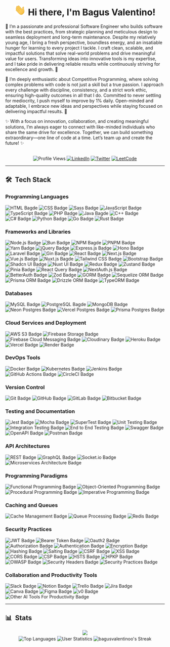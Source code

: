 <h1 align="center"><img src="https://raw.githubusercontent.com/bagusvalentinoo/bagusvalentinoo/main/assets/images/wave.gif" height="35px"> Hi there, I'm Bagus Valentino!</h1>

<div align="left">
<p>🌟 I’m a passionate and professional Software Engineer who builds software with the best practices, from strategic planning and meticulous design to seamless deployment and long-term maintenance. Despite my relatively young age, I bring a fresh perspective, boundless energy, and an insatiable hunger for learning to every project I tackle. I craft clean, scalable, and impactful solutions that solve real-world problems and drive meaningful value for users. Transforming ideas into innovative tools is my expertise, and I take pride in delivering reliable results while continuously striving for excellence and growth. 🚀

🎯 I’m deeply enthusiastic about Competitive Programming, where solving complex problems with code is not just a skill but a true passion. I approach every challenge with discipline, consistency, and a strict work ethic, ensuring high-quality outcomes in all that I do. Committed to never settling for mediocrity, I push myself to improve by 1% daily. Open-minded and adaptable, I embrace new ideas and perspectives while staying focused on delivering impactful results. 🌱

✨ With a focus on innovation, collaboration, and creating meaningful solutions, I’m always eager to connect with like-minded individuals who share the same drive for excellence. Together, we can build something extraordinary—one line of code at a time. Let’s team up and create the future! ✨

</p>
<br />
</div>

<div align="center">
  <img alt="Profile Views" height="25px" src="https://komarev.com/ghpvc/?username=bagusvalentinoo&label=Profile%20views&color=0e75b6&style=flat" />
  <a href="https://www.linkedin.com/in/bagus-valentino/" target="_blank"><img alt="LinkedIn" src="https://custom-icon-badges.demolab.com/badge/LinkedIn-0A66C2?logo=linkedin-white&logoColor=fff" height="25px"></a>
  <a href="https://x.com/bagusvalentinoo" target="_blank"><img alt="Twitter" src="https://img.shields.io/badge/Twitter-000000?style=flat&logo=x&logoColor=white" height="25px"></a>
  <a href="https://leetcode.com/u/bagusvalentino/" target="_blank"><img alt="LeetCode" src="https://img.shields.io/badge/-LeetCode-FFA116?style=flat&logo=LeetCode&logoColor=black" height="25px"></a>
</div>

<hr />

## 🛠️ &nbsp;Tech Stack

### Programming Languages

<div align="left">
  <img alt="HTML Bagde" src="https://img.shields.io/badge/HTML-%23E34F26.svg?logo=html5&logoColor=white" height="25px">
  <img alt="CSS Badge" src="https://img.shields.io/badge/CSS-1572B6?logo=css3&logoColor=fff" height="25px">
  <img alt="Sass Badge" src="https://img.shields.io/badge/Sass-C69?logo=sass&logoColor=fff" height="25px">
  <img alt="JavaScript Badge" src="https://img.shields.io/badge/JavaScript-F7DF1E?logo=javascript&logoColor=000" height="25px">
  <img alt="TypeScript Badge" src="https://img.shields.io/badge/TypeScript-3178C6?logo=typescript&logoColor=fff" height="25px">
  <img alt="PHP Badge" src="https://img.shields.io/badge/php-%23777BB4.svg?&logo=php&logoColor=white" height="25px">
  <img alt="Java Bagde" src="https://img.shields.io/badge/Java-%23ED8B00.svg?logo=openjdk&logoColor=white" height="25px">
  <img alt="C++ Badge" src="https://img.shields.io/badge/C++-%2300599C.svg?logo=c%2B%2B&logoColor=white" height="25px">
  <img alt="C# Badge" src="https://custom-icon-badges.demolab.com/badge/C%23-%23239120.svg?logo=cshrp&logoColor=white" height="25px">
  <img alt="Python Badge" src="https://img.shields.io/badge/Python-3776AB?logo=python&logoColor=fff" height="25px">
  <img alt="Go Badge" src="https://img.shields.io/badge/Go-%2300ADD8.svg?&logo=go&logoColor=white" height="25px">
  <img alt="Rust Badge" src="https://img.shields.io/badge/Rust-%23000000.svg?e&logo=rust&logoColor=white" height="25px">
</div>

### Frameworks and Libraries

<p align="left">
  <img alt="Node.js Badge" src="https://img.shields.io/badge/Node.js-6DA55F?logo=node.js&logoColor=white" height="25px">
  <img alt="Bun Badge" src="https://img.shields.io/badge/Bun-000?logo=bun&logoColor=fff" height="25px">
  <img alt="NPM Bagde" src="https://img.shields.io/badge/npm-CB3837?logo=npm&logoColor=fff" height="25px">
  <img alt="PNPM Badge" src="https://img.shields.io/badge/pnpm-F69220?logo=pnpm&logoColor=fff" height="25px">
  <img alt="Yarn Badge" src="https://img.shields.io/badge/Yarn-2C8EBB?logo=yarn&logoColor=fff" height="25px">
  <img alt="jQuery Badge" src="https://img.shields.io/badge/jQuery-0769AD?logo=jquery&logoColor=fff" height="25px">
  <img alt="Express.js Badge" src="https://img.shields.io/badge/Express.js-%23404d59.svg?logo=express&logoColor=%2361DAFB" height="25px">
  <img alt="Hono Badge" src="https://img.shields.io/badge/Hono-E36002?logo=hono&logoColor=fff" height="25px">
  <img alt="Laravel Badge" src="https://img.shields.io/badge/Laravel-%23FF2D20.svg?logo=laravel&logoColor=white" height="25px">
  <img alt="Gin Badge" src="https://img.shields.io/badge/Gin-%2300ADD8.svg?style=for-the-badge&logo=gin&logoColor=white" height="25px">
  <img alt="React Badge" src="https://img.shields.io/badge/React-%2320232a.svg?logo=react&logoColor=%2361DAFB" height="25px">
  <img alt="Next.js Badge" src="https://img.shields.io/badge/Next.js-black?logo=next.js&logoColor=white" height="25px">
  <img alt="Vue.js Badge" src="https://img.shields.io/badge/Vue.js-4FC08D?logo=vuedotjs&logoColor=fff" height="25px">
  <img alt="Nuxt.js Bagde" src="https://img.shields.io/badge/Nuxt-002E3B?logo=nuxt&logoColor=#00DC82" height="25px">
  <img alt="Tailwind CSS Badge" src="https://img.shields.io/badge/Tailwind%20CSS-%2338B2AC.svg?logo=tailwind-css&logoColor=white" height="25px">
  <img alt="Bootstrap Badge" src="https://img.shields.io/badge/Bootstrap-7952B3?logo=bootstrap&logoColor=fff" height="25px">
  <img alt="Shadcn UI Badge" src="https://img.shields.io/badge/shadcn%2Fui-000?logo=shadcnui&logoColor=fff" height="25px">
  <img alt="Nuxt UI Badge" src="https://img.shields.io/badge/nuxt%20ui-000000?style=for-the-badge&logo=nuxt&logoColor=white" height="25px">
  <img alt="Redux Badge" src="https://img.shields.io/badge/Redux-764ABC?logo=redux&logoColor=fff" height="25px">
  <img alt="Zustand Badge" src="https://img.shields.io/badge/zustand-%23007ACC.svg?style=for-the-badge&logo=zustand&logoColor=white" height="25px">
  <img alt="Pinia Badge" src="https://img.shields.io/badge/pinia-%23FFC107.svg?style=for-the-badge&logo=pinia&logoColor=black" height="25px">
  <img alt="React Query Badge" src="https://img.shields.io/badge/react%20query-%23FF4154.svg?style=for-the-badge&logo=reactquery&logoColor=white" height="25px">
  <img alt="NextAuth.js Badge" src="https://img.shields.io/badge/nextauth.js-%23000000.svg?style=for-the-badge&logo=nextauth&logoColor=white" height="25px">
  <img alt="BetterAuth Badge" src="https://img.shields.io/badge/better%20auth-%23000000.svg?style=for-the-badge&logo=nextauth&logoColor=white" height="25px">
  <img alt="Zod Badge" src="https://img.shields.io/badge/zod-%2300ADD8.svg?style=for-the-badge&logo=zod&logoColor=white" height="25px">
  <img alt="GORM Badge" src="https://img.shields.io/badge/gorm-%2300C58E.svg?style=for-the-badge&logo=gorm&logoColor=white" height="25px">
  <img alt="Sequelize ORM Badge" src="https://img.shields.io/badge/sequelize%20orm-%23E10098.svg?style=for-the-badge&logo=sequelize&logoColor=white" height="25px">
  <img alt="Prisma ORM Badge" src="https://img.shields.io/badge/prisma%20orm-%230089B2.svg?style=for-the-badge&logo=prisma&logoColor=white" height="25px">
  <img alt="Drizzle ORM Badge" src="https://img.shields.io/badge/drizzle%20orm-%2300BCD4.svg?style=for-the-badge&logo=drizzle&logoColor=white" height="25px">
  <img alt="TypeORM Badge" src="https://img.shields.io/badge/typeorm-%23FF5722.svg?style=for-the-badge&logo=typeorm&logoColor=white" height="25px">
</p>

### Databases

<p align="left">
  <img alt="MySQL Badge" src="https://img.shields.io/badge/MySQL-4479A1?logo=mysql&logoColor=fff" height="25px">
  <img alt="PostgreSQL Bagde" src="https://img.shields.io/badge/Postgres-%23316192.svg?logo=postgresql&logoColor=white" height="25px">
  <img alt="MongoDB Badge" src="https://img.shields.io/badge/MongoDB-%234ea94b.svg?logo=mongodb&logoColor=white" height="25px">
  <img alt="Neon Postgres Badge" src="https://img.shields.io/badge/Neon%20Postgres-316192?style=flat&logo=neonpostgres&logoColor=white" height="25px">
  <img alt="Vercel Postgres Badge" src="https://img.shields.io/badge/Vercel%20Postgres-000000?style=flat&logo=vercelpostgres&logoColor=white" height="25px">
  <img alt="Prisma Postgres Badge" src="https://img.shields.io/badge/Prisma%20Postgres-316192?style=flat&logo=prismapostgres&logoColor=white" height="25px">
</p>

### Cloud Services and Deployment

<p align="left">
  <img alt="AWS S3 Badge" src="https://img.shields.io/badge/AWS%20S3-569A31?style=flat&logo=amazons3&logoColor=white" height="25px">
  <img alt="Firebase Storage Badge" src="https://img.shields.io/badge/Firebase%20Storage-FFCA28?style=flat&logo=firebase&logoColor=white" height="25px">
  <img alt="Firebase Cloud Messaging Badge" src="https://img.shields.io/badge/Firebase%20Cloud%20Messaging-FFCA28?style=flat&logo=firebase&logoColor=white" height="25px">
  <img alt="Cloudinary Badge" src="https://img.shields.io/badge/Cloudinary-0170FE?style=flat&logo=cloudinary&logoColor=white" height="25px">
  <img alt="Heroku Badge" src="https://img.shields.io/badge/Heroku-430098?style=flat&logo=heroku&logoColor=white" height="25px">
  <img alt="Vercel Badge" src="https://img.shields.io/badge/Vercel-000000?style=flat&logo=vercel&logoColor=white" height="25px">
  <img alt="Render Badge" src="https://img.shields.io/badge/Render-000000?style=flat&logo=render&logoColor=white" height="25px">
</p>

### DevOps Tools

<p align="left">
  <img alt="Docker Badge" src="https://img.shields.io/badge/Docker-2496ED?logo=docker&logoColor=fff" height="25px">
  <img alt="Kubernetes Badge" src="https://img.shields.io/badge/Kubernetes-326CE5?style=flat&logo=kubernetes&logoColor=white" height="25px">
  <img alt="Jenkins Badge" src="https://img.shields.io/badge/Jenkins-D24939?style=flat&logo=jenkins&logoColor=white" height="25px">
  <img alt="GitHub Actions Badge" src="https://img.shields.io/badge/GitHub%20Actions-2088FF?style=flat&logo=githubactions&logoColor=white" height="25px">
  <img alt="CircleCI Badge" src="https://img.shields.io/badge/CircleCI-343434?style=flat&logo=circleci&logoColor=white" height="25px">
</p>

### Version Control

<p align="left">
  <img alt="Git Badge" src="https://img.shields.io/badge/Git-F05032?style=flat&logo=git&logoColor=white" height="25px">
  <img alt="GitHub Badge" src="https://img.shields.io/badge/GitHub-181717?style=flat&logo=github&logoColor=white" height="25px">
  <img alt="GitLab Badge" src="https://img.shields.io/badge/GitLab-FCA121?style=flat&logo=gitlab&logoColor=white" height="25px">
  <img alt="Bitbucket Badge" src="https://img.shields.io/badge/Bitbucket-0052CC?style=flat&logo=bitbucket&logoColor=white" height="25px">
</p>

### Testing and Documentation

<p align="left">
  <img alt="Jest Badge" src="https://img.shields.io/badge/Jest-C21325?style=flat&logo=jest&logoColor=white" height="25px">
  <img alt="Mocha Badge" src="https://img.shields.io/badge/Mocha-8D6748?style=flat&logo=mocha&logoColor=white" height="25px">
  <img alt="SuperTest Badge" src="https://img.shields.io/badge/SuperTest-4CAF50?style=flat&logo=supertest&logoColor=white" height="25px">
  <img alt="Unit Testing Badge" src="https://img.shields.io/badge/Unit%20Testing-2196F3?style=flat&logo=unittesting&logoColor=white" height="25px">
  <img alt="Integration Testing Badge" src="https://img.shields.io/badge/Integration%20Testing-FFC107?style=flat&logo=integrationtesting&logoColor=white" height="25px">
  <img alt="End to End Testing Badge" src="https://img.shields.io/badge/End%20to%20End%20Testing-FF5722?style=flat&logo=endtoendtesting&logoColor=white" height="25px">
  <img alt="Swagger Badge" src="https://img.shields.io/badge/Swagger-85EA2D?style=flat&logo=swagger&logoColor=black" height="25px">
  <img alt="OpenAPI Badge" src="https://img.shields.io/badge/OpenAPI-6BA539?style=flat&logo=openapiinitiative&logoColor=white" height="25px">
  <img alt="Postman Badge" src="https://img.shields.io/badge/Postman-FF6C37?style=flat&logo=postman&logoColor=white" height="25px">
</p>

### API Architectures

<p align="left">
  <img alt="REST Badge" src="https://img.shields.io/badge/REST-000000?style=flat&logo=rest&logoColor=white" height="25px">
  <img alt="GraphQL Badge" src="https://img.shields.io/badge/GraphQL-E10098?style=flat&logo=graphql&logoColor=white" height="25px">
  <img alt="Socket.io Badge" src="https://img.shields.io/badge/socket.io-010101?style=flat&logo=socket.io&logoColor=white" height="25px">
  <img alt="Microservices Architecture Badge" src="https://img.shields.io/badge/Microservices%20Architecture-2196F3?style=flat&logo=microservices&logoColor=white" height="25px">
</p>

### Programming Paradigms

<p align="left">
  <img alt="Functional Programming Badge" src="https://img.shields.io/badge/Functional%20Programming-4CAF50?style=flat&logo=functionalprogramming&logoColor=white" height="25px">
  <img alt="Object-Oriented Programming Badge" src="https://img.shields.io/badge/Object%20Oriented%20Programming-2196F3?style=flat&logo=oop&logoColor=white" height="25px">
  <img alt="Procedural Programming Badge" src="https://img.shields.io/badge/Procedural%20Programming-FFC107?style=flat&logo=proceduralprogramming&logoColor=white" height="25px">
  <img alt="Imperative Programming Badge" src="https://img.shields.io/badge/Imperative%20Programming-FF5722?style=flat&logo=imperativeprogramming&logoColor=white" height="25px">
</p>

### Caching and Queues

<p align="left">
  <img alt="Cache Management Badge" src="https://img.shields.io/badge/Cache%20Management-4CAF50?style=flat&logo=cachemanagement&logoColor=white" height="25px">
  <img alt="Queue Processing Badge" src="https://img.shields.io/badge/Queue%20Processing-2196F3?style=flat&logo=queueprocessing&logoColor=white" height="25px">
  <img alt="Redis Badge" src="https://img.shields.io/badge/Redis-DC382D?style=flat&logo=redis&logoColor=white" height="25px">
</p>

### Security Practices

<p align="left">
  <img alt="JWT Badge" src="https://img.shields.io/badge/JWT-4CAF50?style=flat&logo=jwt&logoColor=white" height="25px">
  <img alt="Bearer Token Badge" src="https://img.shields.io/badge/Bearer%20Token-2196F3?style=flat&logo=bearertoken&logoColor=white" height="25px">
  <img alt="Oauth2 Badge" src="https://img.shields.io/badge/Oauth2-FFC107?style=flat&logo=oauth2&logoColor=white" height="25px">
  <img alt="Authorization Badge" src="https://img.shields.io/badge/Authorization-FF5722?style=flat&logo=authorization&logoColor=white" height="25px">
  <img alt="Authentication Badge" src="https://img.shields.io/badge/Authentication-9C27B0?style=flat&logo=authentication&logoColor=white" height="25px">
  <img alt="Encryption Badge" src="https://img.shields.io/badge/Encryption-607D8B?style=flat&logo=encryption&logoColor=white" height="25px">
  <img alt="Hashing Badge" src="https://img.shields.io/badge/Hashing-795548?style=flat&logo=hashing&logoColor=white" height="25px">
  <img alt="Salting Badge" src="https://img.shields.io/badge/Salting-3F51B5?style=flat&logo=salting&logoColor=white" height="25px">
  <img alt="CSRF Badge" src="https://img.shields.io/badge/CSRF-009688?style=flat&logo=csrf&logoColor=white" height="25px">
  <img alt="XSS Badge" src="https://img.shields.io/badge/XSS-8BC34A?style=flat&logo=xss&logoColor=white" height="25px">
  <img alt="CORS Badge" src="https://img.shields.io/badge/CORS-FF9800?style=flat&logo=cors&logoColor=white" height="25px">
  <img alt="CSP Badge" src="https://img.shields.io/badge/CSP-00BCD4?style=flat&logo=csp&logoColor=white" height="25px">
  <img alt="HSTS Badge" src="https://img.shields.io/badge/HSTS-673AB7?style=flat&logo=hsts&logoColor=white" height="25px">
  <img alt="HPKP Badge" src="https://img.shields.io/badge/HPKP-E91E63?style=flat&logo=hpkp&logoColor=white" height="25px">
  <img alt="OWASP Badge" src="https://img.shields.io/badge/OWASP-607D8B?style=flat&logo=owasp&logoColor=white" height="25px">
  <img alt="Security Headers Badge" src="https://img.shields.io/badge/Security%20Headers-4CAF50?style=flat&logo=securityheaders&logoColor=white" height="25px">
  <img alt="Security Practices Badge" src="https://img.shields.io/badge/Security%20Practices-FF5722?style=flat&logo=securitypractices&logoColor=white" height="25px">
</p>

### Collaboration and Productivity Tools

<p align="left">
  <img alt="Slack Badge" src="https://img.shields.io/badge/Slack-4A154B?style=flat&logo=slack&logoColor=white" height="25px">
  <img alt="Notion Badge" src="https://img.shields.io/badge/Notion-000000?style=flat&logo=notion&logoColor=white" height="25px">
  <img alt="Trello Badge" src="https://img.shields.io/badge/Trello-0052CC?style=flat&logo=trello&logoColor=white" height="25px">
  <img alt="Jira Badge" src="https://img.shields.io/badge/Jira-0052CC?style=flat&logo=jira&logoColor=white" height="25px">
  <img alt="Canva Badge" src="https://img.shields.io/badge/Canva-00C4CC?style=flat&logo=canva&logoColor=white" height="25px">
  <img alt="Figma Badge" src="https://img.shields.io/badge/Figma-F24E1E?style=flat&logo=figma&logoColor=white" height="25px">
  <img alt="v0 Badge" src="https://img.shields.io/badge/v0-000?logo=v0&logoColor=fff" height="25px">
  <img alt="Other AI Tools For Productivity Badge" src="https://img.shields.io/badge/Other%20AI%20Tools%20For%20Productivity-4CAF50?style=flat&logo=otheraitools&logoColor=white" height="25px">
</p>

<hr />

## 📊 &nbsp;Stats

<p align="center">
    <div align="center">
        <img src="https://github-profile-trophy.vercel.app/?username=bagusvalentinoo&column=-1&theme=juicyfresh" />
    </div>
    <div align="center">
        <img src="https://github-readme-stats.vercel.app/api/top-langs/?username=bagusvalentinoo&amp;langs_count=10&amp;title_color=0891b2&amp;text_color=ffffff&amp;icon_color=0891b2&amp;bg_color=1c1917&amp;hide_border=true&amp;locale=en&amp;layout=compact&exclude_repo=Customer-Review-ML-Case,Artificial-Neural-Network" alt="Top Languages" />
        <img src="https://github-readme-stats-sigma-five.vercel.app/api?username=bagusvalentinoo&title_color=0891b2&text_color=ffffff&icon_color=0891b2&bg_color=1c1917&hide_border=true&count_private=true&include_all_commits=true" alt="User Statistics" />
        <img src="https://github-readme-streak-stats.herokuapp.com/?user=bagusvalentinoo&theme=dark&hide_border=true" alt="bagusvalentinoo's Streak" />
    </div>
</p>
<br />
</div>
